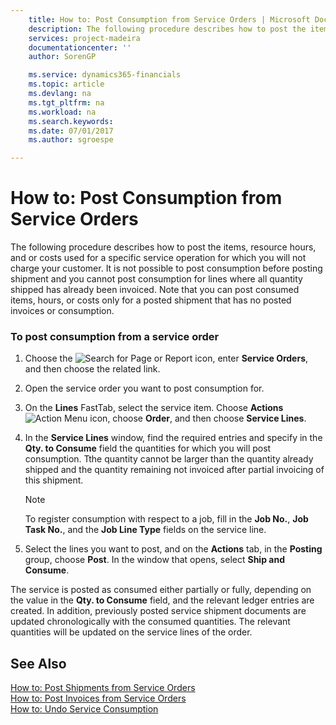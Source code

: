 ```yaml
---
    title: How to: Post Consumption from Service Orders | Microsoft Docs
    description: The following procedure describes how to post the items, resource hours, and or costs used for a specific service operation for which you will not charge your customer. It is not possible to post consumption before posting shipment and you cannot post consumption for lines where all quantity shipped has already been invoiced. Note that you can post consumed items, hours, or costs only for a posted shipment that has no posted invoices or consumption.
    services: project-madeira
    documentationcenter: ''
    author: SorenGP

    ms.service: dynamics365-financials
    ms.topic: article
    ms.devlang: na
    ms.tgt_pltfrm: na
    ms.workload: na
    ms.search.keywords:
    ms.date: 07/01/2017
    ms.author: sgroespe

---
```

# How to: Post Consumption from Service Orders
The following procedure describes how to post the items, resource hours, and or costs used for a specific service operation for which you will not charge your customer. It is not possible to post consumption before posting shipment and you cannot post consumption for lines where all quantity shipped has already been invoiced. Note that you can post consumed items, hours, or costs only for a posted shipment that has no posted invoices or consumption.  
  
### To post consumption from a service order  
  
1.  Choose the ![Search for Page or Report](media/ui-search/search_small.png "Search for Page or Report icon") icon, enter **Service Orders**, and then choose the related link.  
  
2.  Open the service order you want to post consumption for.  
  
3.  On the **Lines** FastTab, select the service item. Choose **Actions**![Action Menu icon](../media/actionmenuicon.png "actionMenuIcon"), choose **Order**, and then choose **Service Lines**.  
  
4.  In the **Service Lines** window, find the required entries and specify in the **Qty. to Consume** field the quantities for which you will post consumption. Tthe quantity cannot be larger than the quantity already shipped and the quantity remaining not invoiced after partial invoicing of this shipment.  
  
    > [!NOTE]  
    >  To register consumption with respect to a job, fill in the **Job No.**, **Job Task No.**, and the **Job Line Type** fields on the service line.  
  
5.  Select the lines you want to post, and on the **Actions** tab, in the **Posting** group, choose **Post**. In the window that opens, select **Ship and Consume**.  
  
 The service is posted as consumed either partially or fully, depending on the value in the **Qty. to Consume** field, and the relevant ledger entries are created. In addition, previously posted service shipment documents are updated chronologically with the consumed quantities. The relevant quantities will be updated on the service lines of the order.  
  
## See Also  
 [How to: Post Shipments from Service Orders](../how-to-post-shipments-from-service-orders.md)   
 [How to: Post Invoices from Service Orders](../how-to-post-invoices-from-service-orders.md)   
 [How to: Undo Service Consumption](../how-to-undo-service-consumption.md)